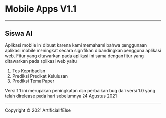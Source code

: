 # Mobile Apps V1.1
---
## Siswa AI

Aplikasi mobile ini dibuat karena kami memahami bahwa penggunaan aplikasi mobile meningkat secara signifikan dibandingkan pengguna aplikasi web. Fitur yang ditawarkan pada aplikasi ini sama dengan fitur yang ditawarkan pada aplikasi web yaitu

1. Tes Kepribadian
2. Prediksi Predikat Kelulusan
3. Prediksi Tema Paper

Versi 1.1 ini merupakan peningkatan dan perbaikan bug dari versi 1.0 yang telah direlease pada hari sebelumnya 24 Agustus 2021

---
Copyright © 2021 ArtificialIfElse